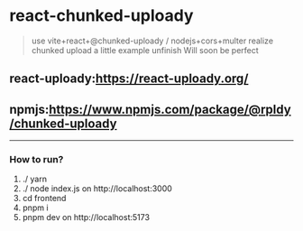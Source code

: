 # react-chunked-uploady

> use vite+react+@chunked-uploady / nodejs+cors+multer  realize chunked upload
a little example unfinish
Will soon be perfect

## react-uploady:https://react-uploady.org/

## npmjs:https://www.npmjs.com/package/@rpldy/chunked-uploady

---
### How to run?

1. ./ yarn 
2. ./ node index.js on http://localhost:3000
3. cd frontend
4. pnpm i
5. pnpm dev on http://localhost:5173

